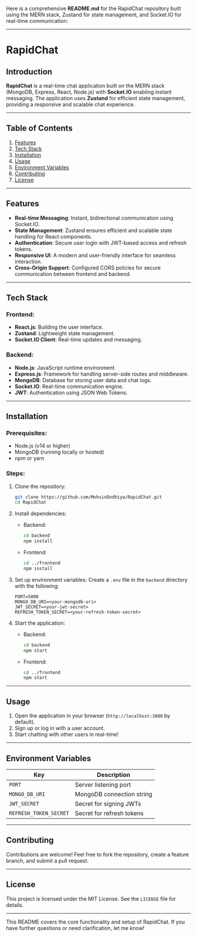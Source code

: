 Here is a comprehensive **README.md** for the RapidChat repository built using the MERN stack, Zustand for state management, and Socket.IO for real-time communication:

---

# RapidChat

## Introduction

**RapidChat** is a real-time chat application built on the MERN stack (MongoDB, Express, React, Node.js) with **Socket.IO** enabling instant messaging. The application uses **Zustand** for efficient state management, providing a responsive and scalable chat experience.

---

## Table of Contents

1. [Features](#features)
2. [Tech Stack](#tech-stack)
3. [Installation](#installation)
4. [Usage](#usage)
5. [Environment Variables](#environment-variables)
6. [Contributing](#contributing)
7. [License](#license)

---

## Features

- **Real-time Messaging**: Instant, bidirectional communication using Socket.IO.
- **State Management**: Zustand ensures efficient and scalable state handling for React components.
- **Authentication**: Secure user login with JWT-based access and refresh tokens.
- **Responsive UI**: A modern and user-friendly interface for seamless interaction.
- **Cross-Origin Support**: Configured CORS policies for secure communication between frontend and backend.

---

## Tech Stack

### Frontend:
- **React.js**: Building the user interface.
- **Zustand**: Lightweight state management.
- **Socket.IO Client**: Real-time updates and messaging.

### Backend:
- **Node.js**: JavaScript runtime environment.
- **Express.js**: Framework for handling server-side routes and middleware.
- **MongoDB**: Database for storing user data and chat logs.
- **Socket.IO**: Real-time communication engine.
- **JWT**: Authentication using JSON Web Tokens.

---

## Installation

### Prerequisites:
- Node.js (v14 or higher)
- MongoDB (running locally or hosted)
- npm or yarn

### Steps:

1. Clone the repository:
   ```bash
   git clone https://github.com/MohsinDodhiya/RapidChat.git
   cd RapidChat
   ```

2. Install dependencies:
   - Backend:
     ```bash
     cd backend
     npm install
     ```
   - Frontend:
     ```bash
     cd ../frontend
     npm install
     ```

3. Set up environment variables:
   Create a `.env` file in the `backend` directory with the following:
   ```plaintext
   PORT=5000
   MONGO_DB_URI=<your-mongodb-uri>
   JWT_SECRET=<your-jwt-secret>
   REFRESH_TOKEN_SECRET=<your-refresh-token-secret>
   ```

4. Start the application:
   - Backend:
     ```bash
     cd backend
     npm start
     ```
   - Frontend:
     ```bash
     cd ../frontend
     npm start
     ```

---

## Usage

1. Open the application in your browser (`http://localhost:3000` by default).
2. Sign up or log in with a user account.
3. Start chatting with other users in real-time!

---

## Environment Variables

| Key                     | Description                  |
|-------------------------|------------------------------|
| `PORT`                 | Server listening port       |
| `MONGO_DB_URI`         | MongoDB connection string   |
| `JWT_SECRET`           | Secret for signing JWTs     |
| `REFRESH_TOKEN_SECRET` | Secret for refresh tokens    |

---

## Contributing

Contributions are welcome! Feel free to fork the repository, create a feature branch, and submit a pull request.

---

## License

This project is licensed under the MIT License. See the `LICENSE` file for details.

---

This README covers the core functionality and setup of RapidChat. If you have further questions or need clarification, let me know!
